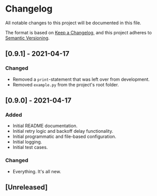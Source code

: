 # Changelog

All notable changes to this project will be documented in this file.

The format is based on [Keep a Changelog](https://keepachangelog.com/en/1.0.0/),
and this project adheres to [Semantic Versioning](https://semver.org/spec/v2.0.0.html).


## [0.9.1] - 2021-04-17

### Changed
- Removed a `print`-statement that was left over from development.
- Removed `example.py` from the project's root folder.


## [0.9.0] - 2021-04-17

### Added
- Initial README documentation.
- Initial retry logic and backoff delay functionality.
- Initial programmatic and file-based configuration.
- Initial logging.
- Initial test cases.

### Changed
- Everything. It's all new.


## [Unreleased]
